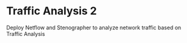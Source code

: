# Traffic Analysis 2

Deploy Netflow and Stenographer to analyze network traffic based on Traffic Analysis
